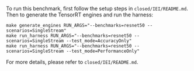 To run this benchmark, first follow the setup steps in `closed/IEI/README.md`. Then to generate the TensorRT engines and run the harness:

```
make generate_engines RUN_ARGS="--benchmarks=resnet50 --scenarios=SingleStream"
make run_harness RUN_ARGS="--benchmarks=resnet50 --scenarios=SingleStream --test_mode=AccuracyOnly"
make run_harness RUN_ARGS="--benchmarks=resnet50 --scenarios=SingleStream --test_mode=PerformanceOnly"
```

For more details, please refer to `closed/IEI/README.md`.